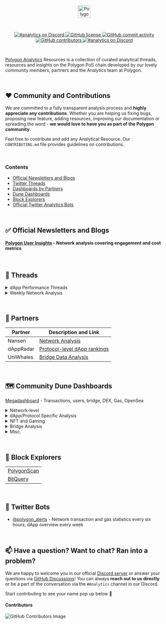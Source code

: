 <br/>
<p align="center">
    <a href="https://polygon.technology" target="_blank">
        <img height="40px" src="https://polygon.technology/wp-content/uploads/2021/07/polygon-logo.svg" alt="Polygon Logo">
    </a>
</p>

<br/>
<p align="center">
    <a href="https://GitHub.com/Polygon-Analytics/Resources/graphs/commit-activity" target="_blank">
        <img src="https://img.shields.io/badge/Maintained%3F-yes-green.svg" alt="#analytics on Discord">
    </a>
    <a href="LICENSE" target="_blank">
        <img src="https://img.shields.io/github/license/Polygon-Analytics/Resources.svg" alt="GitHub license">
    </a>
    <a href="https://github.com/Polygon-Analytics/Resources/commits/2.x" target="_blank">
        <img src="https://img.shields.io/github/commit-activity/y/Polygon-Analytics/Resources.svg" alt="GitHub commit activity">
    </a>
    <a href="https://github.com/Polygon-Analytics/Resources/graphs/contributors" target="_blank">
        <img src="https://img.shields.io/github/contributors-anon/Polygon-Analytics/Resources.svg" alt="GitHub contributors">
    </a>
    <a href="https://discord.com/invite/polygon" target="_blank">
        <img src="https://badgen.net/badge/icon/discord?icon=discord&label" alt="#analytics on Discord">
    </a>
</p>
<br/>


[Polygon Analytics](http://analytics.polygon.technology) Resources is a collection of curated analytical threads, resources and insights on the Polygon PoS chain developed by our lovely community members, partners and the Analytics team at Polygon.


&nbsp;
## ❤️ Community and Contributions

We are committed to a fully transparent analysis process and **highly appreciate any contributions**. Whether you are helping us fixing bugs, proposing new feature, adding resources, improving our documentation or spreading the word - **we would love to have you as part of the Polygon community**.

Feel free to contribute and add any Analytical Resource. Our `CONTRIBUTING.md` file provides guidelines on contributions.


&nbsp;
### Contents
- [Official Newsletters and Blogs](#official)
- [Twitter Threads](#threads)
- [Dashboards by Partners](#partners)
- [Dune Dashboards](#dune)
- [Block Explorers](#explorers)
- [Official Twitter Analytics Bots](#bot)



&nbsp;
<a name="official"/></a>

## ✅ Official Newsletters and Blogs

#### [Polygon User Insights](https://blog.polygon.technology/category/polygon-user-insights/) - Network analysis covering engagement and cost metrics




&nbsp;
<a name="threads"></a>

## 🧵 Threads

<details>
<summary>dApp Performance Threads</summary>
<br>
  
<table>
  <tr>
    <th>dApp</th>
    <th>Metrics</th>
    <th>Time Period</th>
    <th>Link</th>
  </tr>

  <tr>
    <td>Decentral Games</td>
    <td>DAU, Txns., Avg. txn/user</td>
    <td>Week 44-48, 2021</td>
    <td>
      <a href="https://twitter.com/Simran__02/status/1468510288110514180">
        <img src="https://img.shields.io/badge/Twitter-1DA1F2?style=for-the-badge&logo=twitter&logoColor=white" />
      </a>
    </td>
  </tr>
  
  <tr>
    <td>Pegaxy</td>
    <td>DAU, Txns., Avg. txn/user</td>
    <td>Week 44-47, 2021</td>
    <td>
      <a href="https://twitter.com/Simran__02/status/1465596572117307394?s=20">
        <img src="https://img.shields.io/badge/Twitter-1DA1F2?style=for-the-badge&logo=twitter&logoColor=white" />
      </a>
    </td>
  </tr>
  
  <tr>
    <td>REVV Racing</td>
    <td>DAU, Txns., Cost/tx, Savings</td>
    <td>Week 39-46, 2021</td>
    <td>
      <a href="https://twitter.com/Simran__02/status/1463265878682726403?s=20">
        <img src="https://img.shields.io/badge/Twitter-1DA1F2?style=for-the-badge&logo=twitter&logoColor=white" />
      </a>
    </td>
  </tr>
  
  <tr>
    <td>Aave</td>
    <td>DAU, TVL, Network Revenue</td>
    <td>Week 19-27, 2021</td>
    <td>
      <a href="https://twitter.com/RaphaelSignal/status/1416459270984450050">
        <img src="https://img.shields.io/badge/Twitter-1DA1F2?style=for-the-badge&logo=twitter&logoColor=white" />
      </a>
    </td>
  </tr>

</table>

</details>

<details>
<summary>Weekly Network Analysis</summary>
<br>
    
  
| Week  | Analysis Category |
| ------------- | ------------- |
| [Week 47](https://twitter.com/RaphaelSignal/status/1467249397612302339?s=20) | Retention |
| [Week 47](https://twitter.com/RaphaelSignal/status/1466126820802273284) | Engagement |
| [Week 45](https://twitter.com/RaphaelSignal/status/1461077340667187212) | Engagement |
| [Week 44](https://twitter.com/RaphaelSignal/status/1461077340667187212)  | Engagement |
| [Week 43](https://twitter.com/RaphaelSignal/status/1456747558412464131)  | Retention |
| [Week 43](https://twitter.com/RaphaelSignal/status/1456013104303722506) | Engagement |
| [Week 42](https://twitter.com/RaphaelSignal/status/1454170094679076887)  | Retention |
| [Week 42](https://twitter.com/RaphaelSignal/status/1453755182244929538)  | Engagement |
| [Week 41](https://twitter.com/RaphaelSignal/status/1451286952251207687)  | Engagement |
| [Week 40](https://twitter.com/RaphaelSignal/status/1449083725514477573)  | Engagement |
| [Week 39](https://twitter.com/RaphaelSignal/status/1445753437879103491)  | Engagement |
| [Week 38](https://twitter.com/RaphaelSignal/status/1443239702077841410)  | Engagement |
| [Week 37](https://twitter.com/RaphaelSignal/status/1440363060393234440)  | Engagement |
| [Week 36](https://twitter.com/RaphaelSignal/status/1438212370011246594)  | Retention |
| [Week 36](https://twitter.com/RaphaelSignal/status/1437903466077229062)  | Engagement |
| [Week 35](https://twitter.com/RaphaelSignal/status/1436353873795551236)  | Retention |
| [Week 35](https://twitter.com/RaphaelSignal/status/1435698110328713221)  | Engagement |
| [Week 34](https://twitter.com/RaphaelSignal/status/1433075764904275968) | Engagement |
| [Week 33](https://twitter.com/RaphaelSignal/status/1431688605563604997)  | Retention |
| [Week 33](https://twitter.com/RaphaelSignal/status/1430543761361281025)  | Engagement |
| [Week 32](https://twitter.com/RaphaelSignal/status/1427651959230697475) | Engagement |
| [Week 31](https://twitter.com/RaphaelSignal/status/1425949960076464128)| Engagement |

  
</details>





&nbsp;
<a name="partners"></a>

## 🤝 Partners

| Partner | Description and Link | 
| ------------- | ------------- |
| Nansen | [Network Analysis](https://pro.nansen.ai/multichain/polygon?network=polygon) | 
| dAppRadar | [Protocol-level dApp rankings](https://dappradar.com/rankings/protocol/polygon ) | 
| UniWhales | [Bridge Data Analysis](https://app.uniwhales.io/polygon/bridge-tracker) | 





&nbsp;
<a name="dune"></a>

## 🗺️ Community Dune Dashboards

[Megadashboard](https://dune.xyz/KARTOD/Polygon-Mega-Dashboard) - Transactions, users, bridge, DEX, Gas, OpenSea


<details>
<summary>Network-level</summary>
<br>
  
| Name and Link | Covered Metrics | Creator |
| ------------- | ------------- | ------------- |
| [Network Daily Overview](https://dune.xyz/nascent/Polygon:0) | Transaction and Users | [@nascent](https://dune.xyz/nascent) |

&nbsp;
</details>



<details>
<summary>dApp/Protocol Specific Analysis</summary>
<br>

| Name and Link | Covered Metrics | Creator |
| ------------- | ------------- | ------------- |
| [QuickSwap](https://dune.xyz/natoshisakamoto/Quickswap-Polygon) | QuickSwap users and trades | [@natoshisakamoto](https://dune.xyz/natoshisakamoto) |
| [Balancer](https://dune.xyz/balancerlabs/Balancer-Polygon) | Balance on Polygon - Volume and Engagement | [@balancerlabs](https://dune.xyz/balancerlabs) |
| [Dfyn](https://dune.xyz/vatsal/Dfyn.network) | Dfyn Network User Analytics | [@vatsal](https://dune.xyz/vatsal) |
| [Aave](https://dune.xyz/aavegrantsdao/Aave-Polygon-Growth-WIP) | Aave Market on Polygon user growth | [@aavegrantsdao](https://dune.xyz/aavegrantsdao) |
| [RabbitHole](https://dune.xyz/drethereum/RabbitHole:-Explore-Polygon) | RabbitHole on Polygon user and protocol analytics | [@drethereum](https://dune.xyz/drethereum) |

&nbsp;
</details>



<details>
<summary>NFT and Gaming</summary>
<br>
  
| Name and Link | Covered Metrics | Creator |
| ------------- | ------------- | ------------- |
| [OpenSea Analysis](https://dune.xyz/rchen8/opensea) | Polygon OpenSea activity vs OpenSea on Etheruem | [@rchen8](https://dune.xyz/rchen8) |
| [PolygonPunks](https://dune.xyz/ek247375/PolygonPunks) | PolygonPunks transactions, users, volume, activity | [@ek247375](https://dune.xyz/ek247375) |

&nbsp;
</details>



<details>
<summary>Bridge Analysis</summary>
<br>
  
| Name and Link | Covered Metrics | Creator |
| ------------- | ------------- | ------------- |
| [Polygon Bridge](https://dune.xyz/nascent/Polygon-Bridge:-(Public)) | Bridge activity and volume | [@nascent](https://dune.xyz/nascent) |
| [PoS and Plasma Bridge](https://dune.xyz/lsquared/Matic-Polygon-Bridge-Monitoring) | Bridge activity and volume | [@lsquared](https://dune.xyz/lsquared) |
  
&nbsp;
</details>


<details>
<summary>Misc.</summary>
<br>
  
| Name and Link | Covered Metrics | Creator |
| ------------- | ------------- | ------------- |
| [MATIC](https://dune.xyz/datanut/Polygon-MATIC) | MATIC Wallets | [@datanut](https://dune.xyz/datanut) |
| [HOPR](https://dune.xyz/hoprnet/HOPR-Polygon-Test-Net) | HOPR Polygon Wildhorn Testnet | [@hoprnet](https://dune.xyz/hoprnet) |
| [DeNet](https://dune.xyz/djdeniro/DeNet-Storage) | DeNet Storage | [@djdeniro](https://dune.xyz/djdeniro) |
  
    
&nbsp;
</details>






&nbsp;
<a name="explorers"></a>

## 🔎 Block Explorers

<table>
  <tr>
    <td>
      <a href="https://polygonscan.com">PolygonScan</a>
    </td>
  </tr>
  <tr>
    <td>
      <a href="https://explorer.bitquery.io/matic">BitQuery</a>
    </td>
  </tr>
</table>






&nbsp;
<a name="bot"></a>

## 🤖 Twitter Bots
  - [@polygon_alerts](https://twitter.com/polygon_alerts) - Network transaction and gas statistics every six hours; dApp overview every week




&nbsp;
## 📫 Have a question? Want to chat? Ran into a problem?

We are happy to welcome you in our official [Discord server](https://discord.com/invite/polygon) or answer your questions via [GitHub Discussions](https://github.com/Polygon-Analytics/Resources/discussions)! You can always **reach out to us directly** or be a part of the conversation via the `#Analytics` channel in our Discord.

Start contributing to see your name pop up below 🤗

#### Contributors
![GitHub Contributors Image](https://contrib.rocks/image?repo=Polygon-Analytics/Resources)
